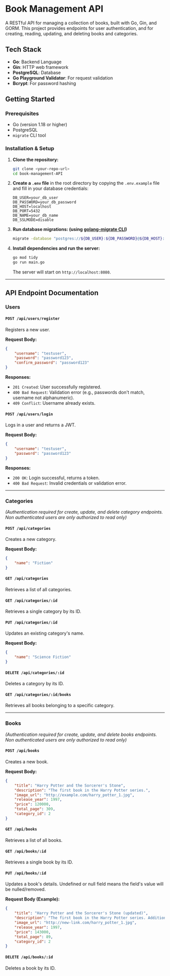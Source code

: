  # Book Management API

A RESTful API for managing a collection of books, built with Go, Gin, and GORM. This project provides endpoints for user authentication, and for creating, reading, updating, and deleting books and categories.

## Tech Stack

- **Go**: Backend Language
- **Gin**: HTTP web framework
- **PostgreSQL**: Database
- **Go Playground Validator**: For request validation
- **Bcrypt**: For password hashing

## Getting Started

### Prerequisites

- Go (version 1.18 or higher)
- PostgreSQL
- `migrate` CLI tool

### Installation & Setup

1.  **Clone the repository:**
    ```sh
    git clone <your-repo-url>
    cd book-management-API
    ```

2.  **Create a `.env` file** in the root directory by copying the `.env.example` file and fill in your database credentials:
    ```
    DB_USER=your_db_user
    DB_PASSWORD=your_db_password
    DB_HOST=localhost
    DB_PORT=5432
    DB_NAME=your_db_name
    DB_SSLMODE=disable
    ```

3.  **Run database migrations: (using [golang-migrate CLI](https://github.com/golang-migrate/migrate/tree/master/cmd/migrate))**
    ```sh
    migrate -database "postgres://${DB_USER}:${DB_PASSWORD}@${DB_HOST}:${DB_PORT}/${DB_NAME}?sslmode=${DB_SSLMODE}" -path database/migrations up
    ```

4.  **Install dependencies and run the server:**
    ```sh
    go mod tidy
    go run main.go
    ```
    The server will start on `http://localhost:8080`.

---

## API Endpoint Documentation

### Users

#### `POST /api/users/register`

Registers a new user.

**Request Body:**
```json
{
    "username": "testuser",
    "password": "password123",
    "confirm_password": "password123"
}
```

**Responses:**
- `201 Created`: User successfully registered.
- `400 Bad Request`: Validation error (e.g., passwords don't match, username not alphanumeric).
- `409 Conflict`: Username already exists.

#### `POST /api/users/login`

Logs in a user and returns a JWT.

**Request Body:**
```json
{
    "username": "testuser",
    "password": "password123"
}
```

**Responses:**
- `200 OK`: Login successful, returns a token.
- `400 Bad Request`: Invalid credentials or validation error.

---

### Categories

*(Authentication required for create, update, and delete category endpoints. Non authenticated users are only authorized to read only)*

#### `POST /api/categories`

Creates a new category.

**Request Body:**
```json
{
    "name": "Fiction"
}
```

#### `GET /api/categories`

Retrieves a list of all categories.

#### `GET /api/categories/:id`

Retrieves a single category by its ID.

#### `PUT /api/categories/:id`

Updates an existing category's name.

**Request Body:**
```json
{
    "name": "Science Fiction"
}
```

#### `DELETE /api/categories/:id`

Deletes a category by its ID.

#### `GET /api/categories/:id/books`
Retrieves all books belonging to a specific category.

---

### Books

*(Authentication required for create, update, and delete books endpoints. Non authenticated users are only authorized to read only)*

#### `POST /api/books`

Creates a new book.

**Request Body:**
```json
{
    "title": "Harry Potter and the Sorcerer's Stone",
    "description": "The first book in the Harry Potter series.",
    "image_url": "http://example.com/harry_potter_1.jpg",
    "release_year": 1997,
    "price": 120000,
    "total_page": 309,
    "category_id": 2
}
```




#### `GET /api/books`

Retrieves a list of all books.

#### `GET /api/books/:id`

Retrieves a single book by its ID.

#### `PUT /api/books/:id`

Updates a book's details. Undefined or null field means the field's value will be nulled/removed.

**Request Body (Example):**
```json
{
    "title": "Harry Potter and the Sorcerer's Stone (updated)",
    "description": "The first book in the Harry Potter series. Additional desc",
    "image_url": "http://new-link.com/harry_potter_1.jpg",
    "release_year": 1997,
    "price": 143000,
    "total_page": 89,
    "category_id": 2
}
```

#### `DELETE /api/books/:id`

Deletes a book by its ID.
